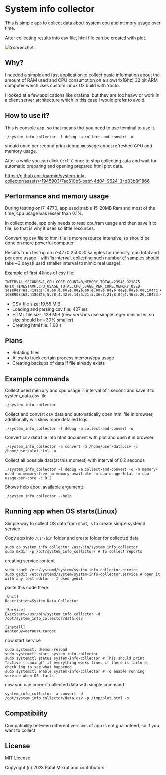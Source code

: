 # System info collector

This is simple app to collect data about system cpu and memory usage over time.

After collecting results into csv file, html file can be created with plot.

![Screenshot](https://github.com/qarmin/czkawka/assets/41945903/58371709-996a-41cf-a352-d28addf24ad9)

## Why?

I needed a simple and fast application to collect basic information about the amount of RAM used and CPU consumption on
a slow(4x1Ghz) 32 bit ARM computer which uses custom Linux OS build with Yocto.

I looked at a few applications like grafana, but they are too heavy or work in a client server architecture
which in this case I would prefer to avoid.

## How to use it?

This is console app, so that means that you need to use terminal to use it.

```
./system_info_collector -l debug -a collect-and-convert -o
```

should once per second print debug message about refreshed CPU and memory usage.

After a while you can click `Ctrl+C` once to stop collecting data and wait for automatic preparing and opening prepared
html plot data.

https://github.com/qarmin/system-info-collector/assets/41945903/7ac510b5-babf-4d04-9624-34d83b8f1866

## Performance and memory usage

During testing on i7-4770, app used stable 15-20MB Ram and most of the time, cpu usage was lesser than 0.1%.

In collect mode, app only needs to read cpu/ram usage and then save it to file, so that is why it uses so little
resources.

Converting csv file to html file is more resource intensive, so should be done on more powerful computer.

Results from testing on i7-4770 250000 samples for memory, cpu total and per core usage - with 1s interval, collecting
such number of samples should take ~3 days(I used smaller interval to mimic real usage):

Example of first 4 lines of csv file:

```
INTERVAL_SECONDS=1,CPU_CORE_COUNT=8,MEMORY_TOTAL=23943.921875
UNIX_TIMESTAMP,CPU_USAGE_TOTAL,CPU_USAGE_PER_CORE,MEMORY_USED
1688908461.4185224,0.00,0.00;0.00;0.00;0.00;0.00;0.00;0.00;0.00,10472.640625
1688908462.4186845,5.78,4.42;6.14;5.31;5.36;7.21;8.04;4.46;5.26,10473.49609375
```

- CSV file size: 19.55 MiB
- Loading and parsing csv file: 407 ms
- HTML file size: 129 MiB (new versions use simple regex minimizer, so size should be ~30% smaller)
- Creating html file: 1.68 s

## Plans

- Rotating files
- Allow to track certain process memory/cpu usage
- Creating backups of data if file already exists

## Example commands

Collect used memory and cpu usage in interval of 1 second and save it to system_data.csv file

```
./system_info_collector
```

Collect and convert csv data and automatically open html file in browser, additionally will show more detailed logs

```
./system_info_collector -l debug -a collect-and-convert -o
```

Convert csv data file into html document with plot and open it in browser

```
./system_info_collector -a convert -d /home/user/data.csv -p /home/user/plot.html -o
```

Collect all possible data(at this moment) with interval of 0.2 seconds

```
./system_info_collector -l debug -a collect-and-convert -o -m memory-used -m memory-free -m memory-available -m cpu-usage-total -m cpu-usage-per-core -c 0.2
```

Shows help about available arguments

```
./system_info_collector --help
```

## Running app when OS starts(Linux)

Simple way to collect OS data from start, is to create simple systemd service.

Copy app into `/usr/bin` folder and create folder for collected data

```
sudo cp system_info_collector /usr/bin/system_info_collector
sudo mkdir -p /opt/system_info_collector/ # To collect reports
```

creating service content

```
sudo touch /etc/systemd/system/system-info-collector.service
sudo gedit /etc/systemd/system/system-info-collector.service # open it with any text editor - I used gedit
```

paste this code there

```
[Unit]
Description=System Data Collector

[Service]
ExecStart=/usr/bin/system_info_collector -d /opt/system_info_collector/data.csv

[Install]
WantedBy=default.target
```

now start service

```
sudo systemctl daemon-reload
sudo systemctl start system-info-collector
sudo systemctl status system-info-collector # This should print "active (running)" if everything works fine, if there is failure, check log to see what happened
sudo systemctl enable system-info-collector # To enable running service when OS starts
```

now you can convert collected data with simple command

```
system_info_collector -a convert -d /opt/system_info_collector/data.csv -p /tmp/plot.html -o
```

## Compatibility

Compatibility between different versions of app is not guaranteed, so if you want to collect


## License

MIT License

Copyright (c) 2023 Rafał Mikrut and contributors